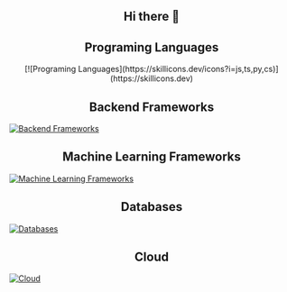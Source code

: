 ## <div align="center">Hi there 👋</div> 

## <div align="center">Programing Languages</div> 

<div align="center">[![Programing Languages](https://skillicons.dev/icons?i=js,ts,py,cs)](https://skillicons.dev)</div> 

## <div align="center">Backend Frameworks</div> 

[![Backend Frameworks](https://skillicons.dev/icons?i=nestjs,express,fastapi,flask,dotnet)](https://skillicons.dev)

## <div align="center">Machine Learning Frameworks</div> 

[![Machine Learning Frameworks](https://skillicons.dev/icons?i=sklearn,pytorch,tensorflow)](https://skillicons.dev)

## <div align="center">Databases</div> 

[![Databases](https://skillicons.dev/icons?i=mongodb,mysql,postgres,redis)](https://skillicons.dev)

## <div align="center">Cloud</div> 

[![Cloud](https://skillicons.dev/icons?i=aws)](https://skillicons.dev)
